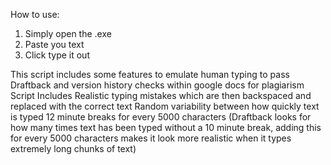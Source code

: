 How to use:

1. Simply open the .exe
2. Paste you text
3. Click type it out

This script includes some features to emulate human typing to pass Draftback and version history checks within google docs for plagiarism
Script Includes
Realistic typing mistakes which are then backspaced and replaced with the correct text
Random variability between how quickly text is typed
12 minute breaks for every 5000 characters (Draftback looks for how many times text has been typed without a 10 minute break, adding this for every 5000 characters makes it look more realistic when it types extremely long chunks of text) 

